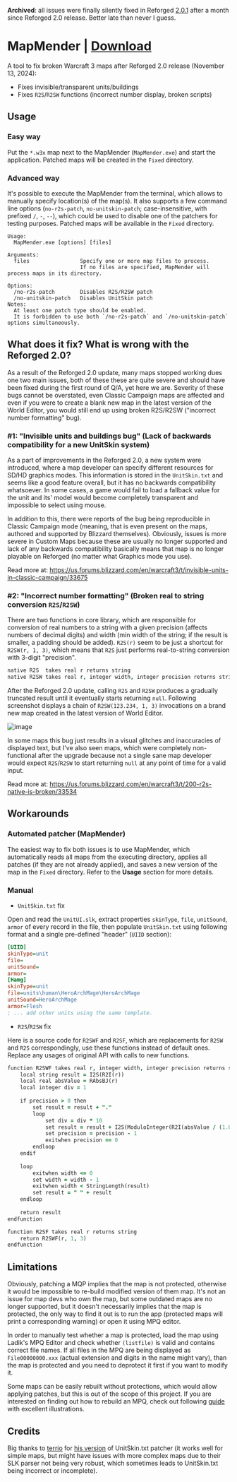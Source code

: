  **Archived**: all issues were finally silently fixed in Reforged [2.0.1](https://us.forums.blizzard.com/en/warcraft3/t/warcraft-iii-reforged-patch-notes-version-201/33148) after a month since Reforged 2.0 release. Better late than never I guess.

# MapMender | [Download](https://github.com/4nonym0us/MapMender/releases/latest/download/MapMender.exe)
A tool to fix broken Warcraft 3 maps after Reforged 2.0 release (November 13, 2024):
- Fixes invisible/transparent units/buildings
- Fixes `R2S`/`R2SW` functions (incorrect number display, broken scripts)

## Usage

### Easy way
Put the `*.w3x` map next to the MapMender (`MapMender.exe`) and start the application. Patched maps will be created in the `Fixed` directory.

### Advanced way
It's possible to execute the MapMender from the terminal, which allows to manually specify location(s) of the map(s). It also supports a few command line options (`no-r2s-patch`, `no-unitskin-patch`; case-insensitive, with prefixed `/`, `-`, `--`), which could be used to disable one of the patchers for testing purposes. Patched maps will be available in the `Fixed` directory.
```
Usage:
  MapMender.exe [options] [files]

Arguments:
  files                Specify one or more map files to process.
                       If no files are specified, MapMender will process maps in its directory.

Options:
  /no-r2s-patch        Disables R2S/R2SW patch
  /no-unitskin-patch   Disables UnitSkin patch
Notes:
  At least one patch type should be enabled.
  It is forbidden to use both `/no-r2s-patch` and `/no-unitskin-patch` options simultaneously.
```

## What does it fix? What is wrong with the Reforged 2.0?

As a result of the Reforged 2.0 update, many maps stopped working dues one two main issues, both of these these are quite severe and should have been fixed during the first round of Q/A, yet here we are. Severity of these bugs cannot be overstated, even Classic Campaign maps are affected and even if you were to create a blank new map in the latest version of the World Editor, you would still end up using broken R2S/R2SW ("incorrect number formatting" bug).

### #1: "Invisible units and buildings bug" (Lack of backwards compatibility for a new UnitSkin system)

As a part of improvements in the Reforged 2.0, a new system were introduced, where a map developer can specify different resources for SD/HD graphics modes. This information is stored in the `UnitSkin.txt` and seems like a good feature overall, but it has no backwards compatibility whatsoever. In some cases, a game would fail to load a fallback value for the unit and its' model would become completely transparent and impossible to select using mouse.

In addition to this, there were reports of the bug being reproducible in Classic Campaign mode (meaning, that is even present on the maps, authored and supported by Blizzard themselves). Obviously, issues is more severe in Custom Maps because these are usually no longer supported and lack of any backwards compatibility basically means that map is no longer playable on Reforged (no matter what Graphics mode you use).

Read more at: https://us.forums.blizzard.com/en/warcraft3/t/invisible-units-in-classic-campaign/33675

### #2: "Incorrect number formatting" (Broken real to string conversion `R2S`/`R2SW`)

There are two functions in core library, which are responsible for conversion of real numbers to a string with a given precision (affects numbers of decimal digits) and width (min width of the string; if the result is smaller, a padding should be added). `R2S(r)` seem to be just a shortcut for `R2SW(r, 1, 3)`, which means that `R2S` just performs real-to-string conversion with 3-digit "precision".
```j
native R2S  takes real r returns string
native R2SW takes real r, integer width, integer precision returns string
```
After the Reforged 2.0 update, calling `R2S` and `R2SW` produces a gradually truncated result until it eventually starts returning `null`. Following screenshot displays a chain of `R2SW(123.234, 1, 3)` invocations on a brand new map created in the latest version of World Editor.

![image](https://github.com/user-attachments/assets/895d8769-914b-4e09-95f1-25628ffeadd9)

In some maps this bug just results in a visual glitches and inaccuracies of displayed text, but I've also seen maps, which were completely non-functional after the upgrade because not a single sane map developer would expect `R2S`/`R2SW` to start returning `null` at any point of time for a valid input.

Read more at: https://us.forums.blizzard.com/en/warcraft3/t/200-r2s-native-is-broken/33534

## Workarounds

### Automated patcher (MapMender)

The easiest way to fix both issues is to use MapMender, which automatically reads all maps from the executing directory, applies all patches (if they are not already applied), and saves a new version of the map in the `Fixed` directory. Refer to the **Usage** section for more details.

### Manual

* `UnitSkin.txt` fix

Open and read the `UnitUI.slk`, extract properties `skinType`, `file`, `unitSound`, `armor` of every record in the file, then populate `UnitSkin.txt` using following format and a single pre-defined "header" (`UIID` section):
```ini
[UIID]
skinType=unit
file=
unitSound=
armor=
[Hamg]
skinType=unit
file=units\human\HeroArchMage\HeroArchMage
unitSound=HeroArchMage
armor=Flesh
; ... add other units using the same template.
```

* `R2S`/`R2SW` fix

Here is a source code for `R2SWF` and `R2SF`, which are replacements for `R2SW` and `R2S` correspondingly, use these functions instead of default ones. Replace any usages of original API with calls to new functions.
```j
function R2SWF takes real r, integer width, integer precision returns string
    local string result = I2S(R2I(r))
    local real absValue = RAbsBJ(r)
    local integer div = 1
    
    if precision > 0 then
        set result = result + "."
        loop
            set div = div * 10
            set result = result + I2S(ModuloInteger(R2I(absValue / (1.0 / I2R(div))), 10))
            set precision = precision - 1
            exitwhen precision == 0
        endloop
    endif
    
    loop
        exitwhen width <= 0
        set width = width - 1
        exitwhen width < StringLength(result)
        set result = " " + result
    endloop
    
    return result
endfunction

function R2SF takes real r returns string
    return R2SWF(r, 1, 3)
endfunction
```

## Limitations

Obviously, patching a MQP implies that the map is not protected, otherwise it would be impossible to re-build modified version of them map. It's not an issue for map devs who own the map, but some outdated maps are no longer supported, but it doesn't necessarily implies that the map is protected, the only way to find it out is to run the app (protected maps will print a corresponding warning) or open it using MPQ editor.

In order to manually test whether a map is protected, load the map using Ladik's MPQ Editor and check whether `(listfile)` is valid and contains correct file names. If all files in the MPQ are being displayed as `File00000000.xxx` (actual extension and digits in the name might vary), than the map is protected and you need to deprotect it first if you want to modify it.

Some maps can be easily rebuilt without protections, which would allow applying patches, but this is out of the scope of this project. If you are interested on finding out how to rebuild an MPQ, check out following [guide](https://forum.wc3edit.net/viewtopic.php?t=34876) with excellent illustrations.

## Credits

Big thanks to [terrio](https://www.hiveworkshop.com/members/terrio.241355/) for [his version](https://www.hiveworkshop.com/threads/populate-unitskin-txt-missing-models-ingame-after-patch-2-0-fix.356611/) of UnitSkin.txt patcher (it works well for simple maps, but might have issues with more complex maps due to their SLK parser not being very robust, which sometimes leads to UnitSkin.txt being incorrect or incomplete).
